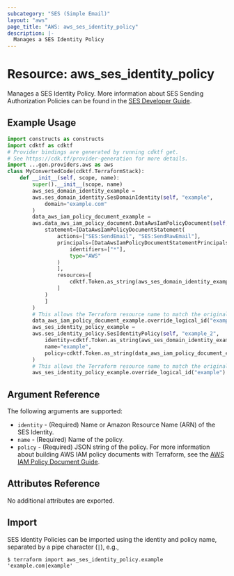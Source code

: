 ```yaml
---
subcategory: "SES (Simple Email)"
layout: "aws"
page_title: "AWS: aws_ses_identity_policy"
description: |-
  Manages a SES Identity Policy
---
```


# Resource: aws_ses_identity_policy

Manages a SES Identity Policy. More information about SES Sending Authorization Policies can be found in the [SES Developer Guide](https://docs.aws.amazon.com/ses/latest/DeveloperGuide/sending-authorization-policies.html).

## Example Usage

```python
import constructs as constructs
import cdktf as cdktf
# Provider bindings are generated by running cdktf get.
# See https://cdk.tf/provider-generation for more details.
import ...gen.providers.aws as aws
class MyConvertedCode(cdktf.TerraformStack):
    def __init__(self, scope, name):
        super().__init__(scope, name)
        aws_ses_domain_identity_example =
        aws.ses_domain_identity.SesDomainIdentity(self, "example",
            domain="example.com"
        )
        data_aws_iam_policy_document_example =
        aws.data_aws_iam_policy_document.DataAwsIamPolicyDocument(self, "example_1",
            statement=[DataAwsIamPolicyDocumentStatement(
                actions=["SES:SendEmail", "SES:SendRawEmail"],
                principals=[DataAwsIamPolicyDocumentStatementPrincipals(
                    identifiers=["*"],
                    type="AWS"
                )
                ],
                resources=[
                    cdktf.Token.as_string(aws_ses_domain_identity_example.arn)
                ]
            )
            ]
        )
        # This allows the Terraform resource name to match the original name. You can remove the call if you don't need them to match.
        data_aws_iam_policy_document_example.override_logical_id("example")
        aws_ses_identity_policy_example =
        aws.ses_identity_policy.SesIdentityPolicy(self, "example_2",
            identity=cdktf.Token.as_string(aws_ses_domain_identity_example.arn),
            name="example",
            policy=cdktf.Token.as_string(data_aws_iam_policy_document_example.json)
        )
        # This allows the Terraform resource name to match the original name. You can remove the call if you don't need them to match.
        aws_ses_identity_policy_example.override_logical_id("example")
```

## Argument Reference

The following arguments are supported:

* `identity` - (Required) Name or Amazon Resource Name (ARN) of the SES Identity.
* `name` - (Required) Name of the policy.
* `policy` - (Required) JSON string of the policy. For more information about building AWS IAM policy documents with Terraform, see the [AWS IAM Policy Document Guide](https://learn.hashicorp.com/terraform/aws/iam-policy).

## Attributes Reference

No additional attributes are exported.

## Import

SES Identity Policies can be imported using the identity and policy name, separated by a pipe character (`|`), e.g.,

```
$ terraform import aws_ses_identity_policy.example 'example.com|example'
```

<!-- cache-key: cdktf-0.17.0-pre.15 input-e7e96b87f7a2cb43caf3397079dfc2c89203f11528e5d4f906c379370e528715 -->